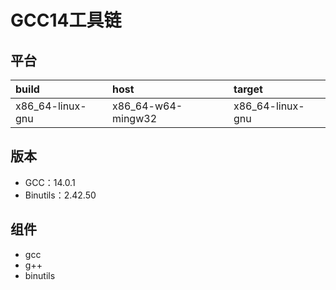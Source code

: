 # GCC14工具链

## 平台

| build            | host               | target           |
| :--------------- | :----------------- | :--------------- |
| x86_64-linux-gnu | x86_64-w64-mingw32 | x86_64-linux-gnu |

## 版本

- GCC：14.0.1
- Binutils：2.42.50

## 组件

- gcc
- g++
- binutils
